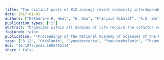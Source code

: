 ```yaml
---
title: "Two distinct pools of B12 analogs reveal community interdependencies in the ocean"
date: 2017-01-01
authors: ["Katherine R. Heal", "W. Qin", "François Ribalet", "A.D. Bertagnolli", "W. Coyote-Maestas", "L.R. Hmelo", "J.W. Moffett", "A.H. Devol", "E.Virginia Armbrust", "David A. Stahl", "Anitra E. Ingalls"]
publication_types: ["2"]
abstract: "Organisms within all domains of life require the cofactor cobalamin (vitamin B 12), which is produced only by a subset of bacteria and archaea. On the basis of genomic analyses, cobalamin biosynthesis in marine systems has been inferred in three main groups: select heterotrophic Proteobacteria, chemoautotrophic Thaumarchaeota, and photoautotrophic Cyanobacteria. Culture work demonstrates that many Cyanobacteria do not synthesize cobalamin but rather produce pseudocobalamin, challenging the connection between the occurrence of cobalamin biosynthesis genes and production of the compound in marine ecosystems. Here we show that cobalamin and pseudocobalamin coexist in the surface ocean, have distinct microbial sources, and support different enzymatic demands. Even in the presence of cobalamin, Cyanobacteria synthesize pseudocobalamin likely reflecting their retention of an oxygen-independent pathway to produce pseudocobalamin, which is used as a cofactor in their specialized methionine synthase (MetH). This contrasts a model diatom, Thalassiosira pseudonana, which transported pseudocobalamin into the cell but was unable to use pseudocobalamin in its homolog of MetH. Our genomic and culture analyses showed that marine Thaumarchaeota and select heterotrophic bacteria produce cobalamin. This indicates that cobalamin in the surface ocean is a result of de novo synthesis by heterotrophic bacteria or via modification of closely related compounds like cyanobacterially produced pseudocobalamin. Deeper in the water column, our study implicates Thaumarchaeota as major producers of cobalamin based on genomic potential, cobalamin cell quotas, and abundance. Together, these findings establish the distinctive roles played by abundant prokaryotes in cobalamin-based microbial interdependencies that sustain community structure and function in the ocean."
featured: false
publication: "*Proceedings of the National Academy of Sciences of the United States of America*"
tags: ["B 12", "Cobalamin", "Cyanobacteria", "Pseudocobalamin", "Thaumarchaeota"]
doi: "10.1073/pnas.1608462114"
share : false
---
```


